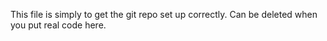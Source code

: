 This file is simply to get the git repo set up correctly. Can be deleted when you put real code here.
